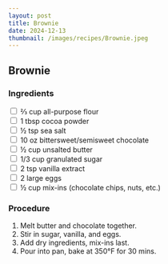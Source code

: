 ```yaml
---
layout: post
title: Brownie
date: 2024-12-13
thumbnail: /images/recipes/Brownie.jpeg
---
```


## Brownie

### Ingredients
<label><input type="checkbox"> ⅔ cup all-purpose flour</label><br>
<label><input type="checkbox"> 1 tbsp cocoa powder</label><br>
<label><input type="checkbox"> ½ tsp sea salt</label><br>
<label><input type="checkbox"> 10 oz bittersweet/semisweet chocolate</label><br>
<label><input type="checkbox"> ½ cup unsalted butter</label><br>
<label><input type="checkbox"> 1/3 cup granulated sugar</label><br>
<label><input type="checkbox"> 2 tsp vanilla extract</label><br>
<label><input type="checkbox"> 2 large eggs</label><br>
<label><input type="checkbox"> ½ cup mix-ins (chocolate chips, nuts, etc.)</label><br>

### Procedure
1. Melt butter and chocolate together.
2. Stir in sugar, vanilla, and eggs.
3. Add dry ingredients, mix-ins last.
4. Pour into pan, bake at 350°F for 30 mins.
